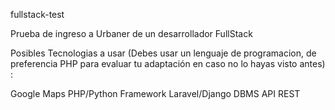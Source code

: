 fullstack-test

Prueba de ingreso a Urbaner de un desarrollador FullStack

Posibles Tecnologias a usar (Debes usar un lenguaje de programacion, de preferencia PHP para evaluar tu adaptación en caso no lo hayas visto antes) :

Google Maps
PHP/Python
Framework Laravel/Django
DBMS
API REST
